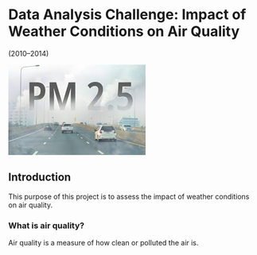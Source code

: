 # Data Analysis Challenge: Impact of Weather Conditions on Air Quality
(2010–2014)

![](pm2.5m.jpg)
## Introduction
This purpose of this project is to assess the impact of weather conditions on air quality.

### What is air quality?

Air quality is a measure of how clean or polluted the air is. 



